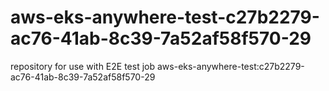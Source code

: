 # aws-eks-anywhere-test-c27b2279-ac76-41ab-8c39-7a52af58f570-29
repository for use with E2E test job aws-eks-anywhere-test:c27b2279-ac76-41ab-8c39-7a52af58f570-29
